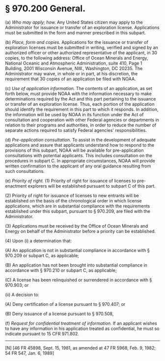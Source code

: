 # § 970.200   General.

(a) *Who may apply; how.* Any United States citizen may apply to the Administrator for issuance or transfer of an exploration license. Applications must be submitted in the form and manner prescribed in this subpart.


(b) *Place, form and copies.* Applications for the issuance or transfer of exploration licenses must be submitted in writing, verified and signed by an authorized officer or other authorized representative of the applicant, in 30 copies, to the following address: Office of Ocean Minerals and Energy, National Oceanic and Atmospheric Administration, suite 410, Page 1 Building, 2001 Wisconsin Avenue, NW., Washington, DC 20235. The Administrator may waive, in whole or in part, at his discretion, the requirement that 30 copies of an application be filed with NOAA.


(c) *Use of application information.* The contents of an application, as set forth below, must provide NOAA with the information necessary to make determinations required by the Act and this part pertaining to the issuance or transfer of an exploration license. Thus, each portion of the application should identify the requirement in this part to which it responds. In addition, the information will be used by NOAA in its function under the Act of consultation and cooperation with other Federal agencies or departments in relation to their programs and authorities, in order to reduce the number of separate actions required to satisfy Federal agencies' responsibilities.


(d) *Pre-application consultation.* To assist in the development of adequate applications and assure that applicants understand how to respond to the provisions of this subpart, NOAA will be available for pre-application consultations with potential applicants. This includes consultation on the procedures in subpart C. In appropriate circumstances, NOAA will provide written confirmation to the applicant of any oral guidance resulting from such consultations.


(e) *Priority of right.* (1) Priority of right for issuance of licenses to pre-enactment explorers will be established pursuant to subpart C of this part.


(2) Priority of right for issuance of licenses to new entrants will be established on the basis of the chronological order in which license applications, which are in substantial compliance with the requirements established under this subpart, pursuant to § 970.209, are filed with the Administrator.


(3) Applications must be received by the Office of Ocean Minerals and Energy on behalf of the Administrator before a priority can be established.


(4) Upon (i) a determination that:


(A) An application is not in substantial compliance in accordance with § 970.209 or subpart C, as applicable;


(B) An application has not been brought into substantial compliance in accordance with § 970.210 or subpart C, as applicable;


(C) A license has been relinquished or surrendered in accordance with § 970.903; or


(ii) A decision to:


(A) Deny certification of a license pursuant to § 970.407; or


(B) Deny issuance of a license pursuant to § 970.508,


(f) *Request for confidential treatment of information.* If an applicant wishes to have any information in his application treated as confidential, he must so indicate pursuant to 15 CFR 971.802.



---

[N] [46 FR 45898, Sept. 15, 1981, as amended at 47 FR 5968, Feb. 9, 1982; 54 FR 547, Jan. 6, 1989]




